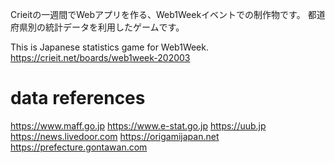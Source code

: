 Crieitの一週間でWebアプリを作る、Web1Weekイベントでの制作物です。
都道府県別の統計データを利用したゲームです。

This is Japanese statistics game for Web1Week.
https://crieit.net/boards/web1week-202003


# data references
https://www.maff.go.jp
https://www.e-stat.go.jp
https://uub.jp
https://news.livedoor.com
https://origamijapan.net
https://prefecture.gontawan.com
